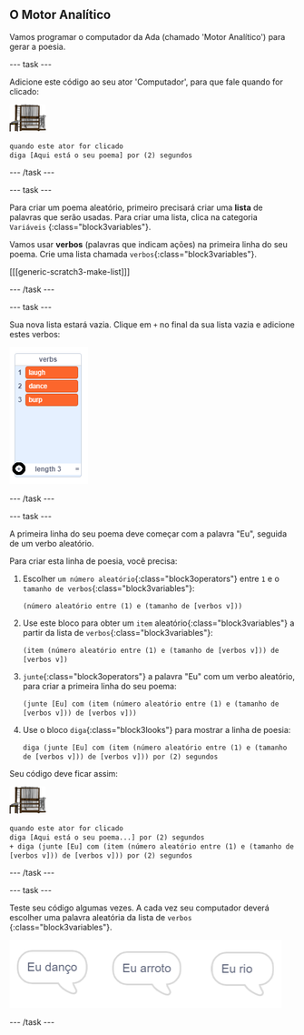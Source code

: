 ## O Motor Analítico

Vamos programar o computador da Ada (chamado 'Motor Analítico') para gerar a poesia.

\--- task \---

Adicione este código ao seu ator 'Computador', para que fale quando for clicado:

![ator Computador](images/computer-sprite.png)

```blocks3
quando este ator for clicado
diga [Aqui está o seu poema] por (2) segundos
```

\--- /task \---

\--- task \---

Para criar um poema aleatório, primeiro precisará criar uma **lista** de palavras que serão usadas. Para criar uma lista, clica na categoria `Variáveis` {:class="block3variables"}.

Vamos usar **verbos** (palavras que indicam ações) na primeira linha do seu poema. Crie uma lista chamada `verbos`{:class="block3variables"}.

[[[generic-scratch3-make-list]]]

\--- /task \---

\--- task \---

Sua nova lista estará vazia. Clique em `+` no final da sua lista vazia e adicione estes verbos:

![lista com o + destacado](images/poetry-verbs-annotated.png)

\--- /task \---

\--- task \---

A primeira linha do seu poema deve começar com a palavra "Eu", seguida de um verbo aleatório.

Para criar esta linha de poesia, você precisa:

1. Escolher `um número aleatório`{:class="block3operators"} entre `1` e o `tamanho de verbos`{:class="block3variables"}:
    
    ```blocks3
    (número aleatório entre (1) e (tamanho de [verbos v]))
    ```

2. Use este bloco para obter um `item` aleatório{:class="block3variables"} a partir da lista de `verbos`{:class="block3variables"}:
    
    ```blocks3
    (item (número aleatório entre (1) e (tamanho de [verbos v])) de [verbos v])
    ```

3. `junte`{:class="block3operators"} a palavra "Eu" com um verbo aleatório, para criar a primeira linha do seu poema:
    
    ```blocks3
    (junte [Eu] com (item (número aleatório entre (1) e (tamanho de [verbos v])) de [verbos v]))
    ```

4. Use o bloco `diga`{:class="block3looks"} para mostrar a linha de poesia:
    
    ```blocks3
    diga (junte [Eu] com (item (número aleatório entre (1) e (tamanho de [verbos v])) de [verbos v])) por (2) segundos
    ```

Seu código deve ficar assim:

![ator Computador](images/computer-sprite.png)

```blocks3
quando este ator for clicado
diga [Aqui está o seu poema...] por (2) segundos
+ diga (junte [Eu] com (item (número aleatório entre (1) e (tamanho de [verbos v])) de [verbos v])) por (2) segundos
```

\--- /task \---

\--- task \---

Teste seu código algumas vezes. A cada vez seu computador deverá escolher uma palavra aleatória da lista de `verbos` {:class="block3variables"}.

![3 balões de fala dizendo coisas diferentes](images/poetry-random-test.png)

\--- /task \---